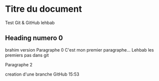 # Titre du document
Test Git & GitHub lehbab


## Heading numero 0
brahim version
Paragraphe 0
C'est mon premier paragraphe... Lehbab
les premiers pas dans git

Paragraphe 2


creation d'une branche GitHub 15:53 

